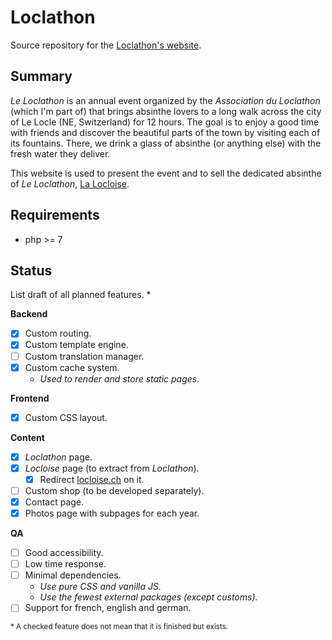 # Loclathon

Source repository for the [Loclathon's website](https://loclathon.ch).

## Summary

*Le Loclathon* is an annual event organized by the *Association du Loclathon*
(which I'm part of) that brings absinthe lovers to a long walk across
the city of Le Locle (NE, Switzerland) for 12 hours. The goal is to enjoy a good
time with friends and discover the beautiful parts of the town by visiting each
of its fountains. There, we drink a glass of absinthe (or anything else) with
the fresh water they deliver.

This website is used to present the event and to sell the dedicated absinthe of
*Le Loclathon*, [La Locloise](https://loclathon.ch/#locloise).

## Requirements

- php >= 7

## Status

List draft of all planned features. *  

**Backend**

 - [X] Custom routing.
 - [X] Custom template engine.
 - [ ] Custom translation manager.
 - [X] Custom cache system.
    - *Used to render and store static pages.*

**Frontend**

 - [X] Custom CSS layout.

**Content**

 - [X] *Loclathon* page.
 - [X] *Locloise* page (to extract from *Loclathon*).
    - [X] Redirect [locloise.ch](locloise.ch) on it.
 - [ ] Custom shop (to be developed separately).
 - [X] Contact page.
 - [X] Photos page with subpages for each year.

**QA**

 - [ ] Good accessibility.
 - [ ] Low time response.
 - [ ] Minimal dependencies.
    - *Use pure CSS and vanilla JS.*
    - *Use the fewest external packages (except customs).*
 - [ ] Support for french, english and german.

<sub>\* A checked feature does not mean that it is finished but exists.</sub>
